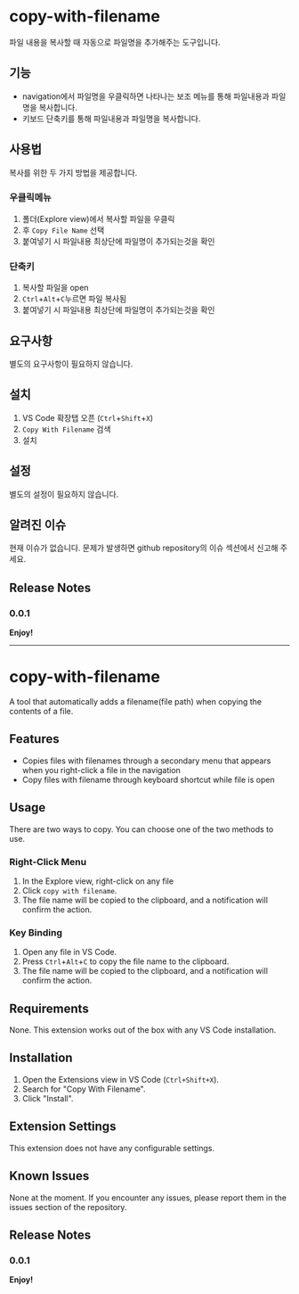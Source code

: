 # copy-with-filename
파일 내용을 복사할 때 자동으로 파일명을 추가해주는 도구입니다.

## 기능

- navigation에서 파일명을 우클릭하면 나타나는 보조 메뉴를 통해 파일내용과 파일명을 복사합니다.
- 키보드 단축키를 통해 파일내용과 파일명을 복사합니다.
  
## 사용법

복사를 위한 두 가지 방법을 제공합니다.

### 우클릭메뉴

1. 폴더(Explore view)에서 복사할 파일을 우클릭
2. 후 `Copy File Name` 선택
3. 붙여넣기 시 파일내용 최상단에 파일명이 추가되는것을 확인 

### 단축키

1. 복사할 파일을 open
2. `Ctrl`+`Alt`+`C`누르면 파일 복사됨
3. 붙여넣기 시 파일내용 최상단에 파일명이 추가되는것을 확인 

## 요구사항

별도의 요구사항이 필요하지 않습니다.

## 설치

1. VS Code 확장탭 오픈 (`Ctrl`+`Shift`+`X`)
2. `Copy With Filename` 검색
3. 설치

## 설정

별도의 설정이 필요하지 않습니다.

## 알려진 이슈

현재 이슈가 없습니다. 문제가 발생하면 github repository의 이슈 섹션에서 신고해 주세요.

## Release Notes

### 0.0.1

**Enjoy!**



---

# copy-with-filename
A tool that automatically adds a filename(file path) when copying the contents of a file.

## Features

- Copies files with filenames through a secondary menu that appears when you right-click a file in the navigation
- Copy files with filename through keyboard shortcut while file is open

## Usage

There are two ways to copy.
You can choose one of the two methods to use.

### Right-Click Menu

1. In the Explore view, right-click on any file
2. Click `copy with filename`.
3. The file name will be copied to the clipboard, and a notification will confirm the action.

### Key Binding

1. Open any file in VS Code.
2. Press `Ctrl`+`Alt`+`C` to copy the file name to the clipboard.
3. The file name will be copied to the clipboard, and a notification will confirm the action.

## Requirements

None. This extension works out of the box with any VS Code installation.

## Installation

1. Open the Extensions view in VS Code (`Ctrl+Shift+X`).
2. Search for "Copy With Filename".
3. Click "Install".

## Extension Settings

This extension does not have any configurable settings.

## Known Issues

None at the moment. If you encounter any issues, please report them in the issues section of the repository.

## Release Notes

### 0.0.1

**Enjoy!**
